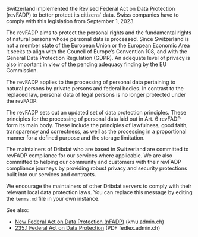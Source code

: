 Switzerland implemented the Revised Federal Act on Data Protection (revFADP) to better protect its citizens' data. Swiss companies have to comply with this legislation from September 1, 2023.

The revFADP aims to protect the personal rights and the fundamental rights of natural persons whose personal data is processed. Since Switzerland is not a member state of the European Union or the European Economic Area it seeks to align with the Council of Europe’s Convention 108, and with the General Data Protection Regulation (GDPR). An adequate level of privacy is also important in view of the pending adequacy finding by the EU Commission.

The revFADP applies to the processing of personal data pertaining to natural persons by private persons and federal bodies. In contrast to the replaced law, personal data of legal persons is no longer protected under the revFADP.

The revFADP sets out an updated set of data protection principles. These principles for the processing of personal data laid out in Art. 6 revFADP form its main body. These include the principles of lawfulness, good faith, transparency and correctness, as well as the processing in a proportional manner for a defined purpose and the storage limitation.

The maintainers of Dribdat who are based in Switzerland are committed to revFADP compliance for our services where applicable. We are also committed to helping our community and customers with their revFADP compliance journeys by providing robust privacy and security protections built into our services and contracts.

We encourage the maintainers of other Dribdat servers to comply with their relevant local data protection laws. You can replace this message by editing the `terms.md` file in your own instance.

See also:

* [New Federal Act on Data Protection (nFADP)](https://www.kmu.admin.ch/kmu/en/home/facts-and-trends/digitization/data-protection/new-federal-act-on-data-protection-nfadp.html) (kmu.admin.ch)
* [235.1 Federal Act on Data Protection](https://www.fedlex.admin.ch/filestore/fedlex.data.admin.ch/eli/cc/2022/491/20230901/en/pdf-a/fedlex-data-admin-ch-eli-cc-2022-491-20230901-en-pdf-a-1.pdf) (PDF fedlex.admin.ch)